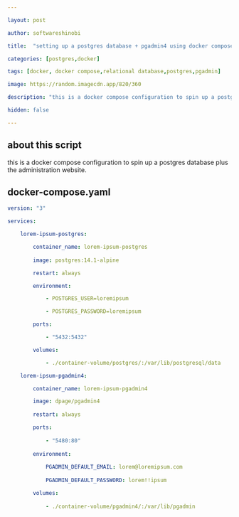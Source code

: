 ```yaml
---

layout: post

author: softwareshinobi

title:  "setting up a postgres database + pgadmin4 using docker compose [ubuntu linux]"

categories: [postgres,docker]

tags: [docker, docker compose,relational database,postgres,pgadmin]

image: https://random.imagecdn.app/820/360

description: "this is a docker compose configuration to spin up a postgres database plus the administration website."

hidden: false

---
```


## about this script

this is a docker compose configuration to spin up a postgres database plus the administration website.

## docker-compose.yaml

```yaml
version: "3"

services:

    lorem-ipsum-postgres:

        container_name: lorem-ipsum-postgres
        
        image: postgres:14.1-alpine

        restart: always

        environment:

            - POSTGRES_USER=loremipsum

            - POSTGRES_PASSWORD=loremipsum

        ports:

            - "5432:5432"

        volumes: 

            - ./container-volume/postgres/:/var/lib/postgresql/data

    lorem-ipsum-pgadmin4:

        container_name: lorem-ipsum-pgadmin4

        image: dpage/pgadmin4
        
        restart: always

        ports:
        
            - "5480:80"
            
        environment:
        
            PGADMIN_DEFAULT_EMAIL: lorem@loremipsum.com
            
            PGADMIN_DEFAULT_PASSWORD: lorem!!ipsum

        volumes:
        
            - ./container-volume/pgadmin4/:/var/lib/pgadmin

```
